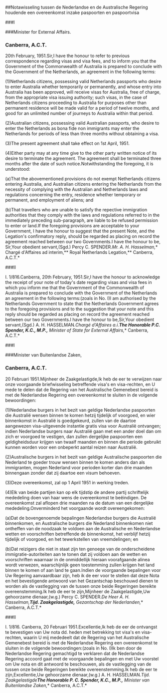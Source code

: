 <meta http-equiv='Content-Type' content='text/html; charset=utf-8' />

##Notawisseling tussen de Nederlandse en de Australische Regering houdende een overeenkomst inzake paspoorten en paspoortvisa

###I 

###Minister for External Affairs.

### Canberra, A.C.T.

20th February, 1951.Sir,I have the honour to refer to previous correspondence regarding visas and visa fees, and to inform you that the Government of the Commonwealth of Australia is prepared to conclude with the Government of the Netherlands, an agreement in the following terms:

(1)Netherlands citizens, possessing valid Netherlands passports who desire to enter Australia whether temporarily or permanently, and whose entry into Australia has been approved, will receive visas for Australia, free of charge, from the appropriate visa issuing authority; such visas, in the case of Netherlands citizens proceeding to Australia for purposes other than permanent residence will be made valid for a period of twelve months, and good for an unlimited number of journeys to Australia within that period.

(2)Australian citizens, possessing valid Australian passports, who desire to enter the Netherlands as bona fide non immigrants may enter the Netherlands for periods of less than three months without obtaining a visa.

(3)The present agreement shall take effect on 1st April, 1951.

(4)Either party may at any time give to the other party written notice of its desire to terminate the agreement. The agreement shall be terminated three months after the date of such notice.Notwithstanding the foregoing, it is understood:

(a)That the abovementioned provisions do not exempt Netherlands citizens entering Australia, and Australian citizens entering the Netherlands from the necessity of complying with the Australian and Netherlands laws and regulations concerning the entry, residence whether temporary or permanent, and employment of aliens; and

(b)That travellers who are unable to satisfy the repective immigration authorities that they comply with the laws and regulations referred to in the immediately preceding sub-paragraph, are liable to be refused permission to enter or land.If the foregoing provisions are acceptable to your Government, I have the honour to suggest that the present Note, and the Legation's confirmatory reply, should be regarded as placing on record the agreement reached between our two Governments.I have the honour to be, Sir,Your obedient servant,(Sgd.) Percy C. SPENDER.*Mr. A. H. Hasselman,** Chargé d'Affaires ad interim,** Royal Netherlands Legation,** Canberra, A.C.T.*

###II 

I. 1/816.Canberra, 20th February, 1951.Sir,I have the honour to acknowledge the receipt of your note of today's date regarding visas and visa fees in which you inform me that the Government of the Commonwealth of Australia is prepared to conclude with the Government of the Netherlands an agreement in the following terms:(zoals in No. I)I am authorised by the Netherlands Government to state that the Netherlands Government agrees to the foregoing provisions and to the suggestion that your note and this reply should be regarded as placing on record the agreement reached between our two Governments.I have the honour to be,Sir,Your obedient servant,(Sgd.) A. H. HASSELMAN.*Chargé d'Affaires a.i.**The Honorable P.C. Spender, K.C., M.P.,** Minister of State for External Affairs,** Canberra, A.C.T.*

###I 

###Minister van Buitenlandse Zaken,

### Canberra, A.C.T.

20 Februari 1951.Mijnheer de Zaakgelastigde,Ik heb de eer te verwijzen naar onze voorgaande briefwisseling betreffende visa's en visa-rechten, en U mede te delen dat de Regering van het Australische Gemenebest bereid is met de Nederlandse Regering een overeenkomst te sluiten in de volgende bewoordingen:

(1)Nederlandse burgers in het bezit van geldige Nederlandse paspoorten die Australië wensen binnen te komen hetzij tijdelijk of voorgoed, en wier binnenkomst in Australië is goedgekeurd, zullen van de daartoe aangewezen visa-uitgevende instantie gratis visa voor Australië ontvangen; indien Nederlandse burgers naar Australië gaan met een ander doel dan om zich er voorgoed te vestigen, dan zullen dergelijke paspoorten een geldigheidsduur krijgen van twaalf maanden en binnen die periode gebruikt kunnen worden voor een onbeperkt aantal reizen naar Australië.

(2)Australische burgers in het bezit van geldige Australische paspoorten die Nederland te goeder trouw wensen binnen te komen anders dan als immigranten, mogen Nederland voor perioden korter dan drie maanden binnengaan zonder dat zij daartoe een visum behoeven.

(3)Deze overeenkomst, zal op 1 April 1951 in werking treden.

(4)Elk van beide partijen kan op elk tijdstip de andere partij schriftelijk mededeling doen van haar wens de overeenkomst te beëindigen. De overeenkomst zal aflopen drie maanden na de datum van een dergelijke mededeling.Onverminderd het voorgaande wordt overeengekomen:

(a)Dat de bovengenoemde bepalingen Nederlandse burgers die Australië binnenkomen, en Australische burgers die Nederland binnenkomen niet ontheffen van de noodzaak te voldoen aan de Australische en Nederlandse wetten en voorschriften betreffende de binnenkomst, het verblijf hetzij tijdelijk of voorgoed, en het tewerkstellen van vreemdelingen; en

(b)Dat reizigers die niet in staat zijn ten genoege van de onderscheidene immigratie-autoriteiten aan te tonen dat zij voldoen aan de wetten en voorschriften waarnaar in de onmiddellijk hieraan voorafgaande alinea wordt verwezen, waarschijnlijk geen toestemming zullen krijgen het land binnen te komen of aan land te gaan.Indien de voorgaande bepalingen voor Uw Regering aanvaardbaar zijn, heb ik de eer voor te stellen dat deze Nota en het bevestigende antwoord van het Gezantschap beschouwd dienen te worden als de vastlegging van de tussen onze beide Regeringen bereikte overeenstemming.Ik heb de eer te zijn,Mijnheer de Zaakgelastigde,Uw gehoorzame dienaar,(w.g.) Percy C. SPENDER.*De Heer A. H. Hasselman,**Tijd. Zaakgelastigde,** Gezantschap der Nederlanden,** Canberra, A.C.T.*

###II 

I. 1/816. Canberra, 20 Februari 1951.Excellentie,Ik heb de eer de ontvangst te bevestigen van Uw nota dd. heden met betrekking tot visa's en visa-rechten, waarin U mij mededeelt dat de Regering van het Australische Gemenebest bereid is met de Nederlandse Regering een overeenkomst te sluiten in de volgende bewoordingen:(zoals in No. I)Ik ben door de Nederlandse Regering gemachtigd te verklaren dat de Nederlandse Regering accoord gaat met de voorgaande bepalingen en met Uw voorstel om Uw nota en dit antwoord te beschouwen, als de vastlegging van de tussen onze beide Regeringen bereikte overeenstemming.Ik heb de eer te zijn,Excellentie,Uw gehoorzame dienaar,(w.g.) A. H. HASSELMAN.*Tijd. Zaakgelastigde**The Honorable P. C. Spender, K.C., M.P.,** Minister van Buitenlandse Zaken,** Canberra, A.C.T.*
